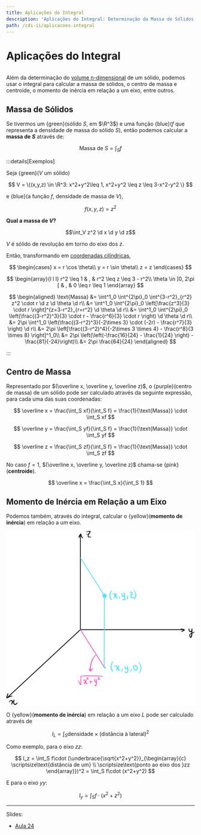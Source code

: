```yaml
---
title: Aplicações do Integral
description: 'Aplicações do Integral: Determinação da Massa de Sólidos, Centro de Massa e Centroide, e Momento de Inércia em Relação a um Eixo'
path: /cdi-ii/aplicacoes-integral
---
```


# Aplicações do Integral

```toc

```

Além da determinação do [volume n-dimensional](./0008-integracao.html#volume-n-dimensional-de-um-conjunto-a) de um sólido,
podemos usar o integral para calcular a massa de sólidos, o centro de massa e centroide,
o momento de inércia em relação a um eixo, entre outros.

## Massa de Sólidos

Se tivermos um {green}(sólido $S$, em $\R^3$) e uma função {blue}($f$ que representa a densidade de massa do sólido $S$),
então podemos calcular a **massa de $S$** através de:

$$
\text{Massa de }S = \int_S f
$$

:::details[Exemplos]

Seja {green}($V$ um sólido)

$$
V = \{(x,y,z) \in \R^3: x^2+y^2\leq 1, x^2+y^2 \leq z \leq 3-x^2-y^2 \}
$$

e {blue}(a função $f$, densidade de massa de $V$),

$$f(x,y,z) = z^2$$

**Qual a massa de $V$?**

$$\int_V z^2 \d x \d y \d z$$

$V$ é sólido de revolução em torno do eixo dos $z$.

Então, transformando em [coordenadas cilíndricas](./0010-integracao-mudanca-var.html#coordenadas-cilindricas),

$$
\begin{cases}
x = r \cos \theta\\
y = r \sin \theta\\
z = z
\end{cases}
$$

$$
\begin{array}{l l l}
r^2 \leq 1 & , & r^2 \leq z \leq 3 - r^2\\
\theta \in ]0, 2\pi [ & , & 0 \leq r \leq 1
\end{array}
$$

$$
\begin{aligned}
\text{Massa} &= \int^1_0 \int^{2\pi}_0 \int^{3-r^2}_{r^2} z^2 \cdot r \d z \d \theta \d r\\
&= \int^1_0 \int^{2\pi}_0 \left[\frac{z^3}{3} \cdot r \right]^{z=3-r^2}_{r=r^2} \d \theta \d r\\
&= \int^1_0 \int^{2\pi}_0 \left(\frac{(3-r^2)^3}{3} \cdot r - \frac{r^6}{3} \cdot r \right) \d \theta \d r\\
&= 2\pi \int^1_0 \left(\frac{(3-r^2)^3}{-2\times 3} \cdot (-2r) - \frac{r^7}{3} \right) \d r\\
&= 2\pi \left[\frac{(3-r^2)^4}{-2\times 3 \times 4} - \frac{r^8}{3 \times 8} \right]^1_0\\
&= 2\pi \left(\left(-\frac{16}{24} - \frac{1}{24} \right) - \frac{81}{-24}\right)\\
&= 2\pi \frac{64}{24}
\end{aligned}
$$

:::

## Centro de Massa

Representado por $(\overline x, \overline y, \overline z)$, o {purple}(centro de massa) de um sólido
pode ser calculado através da seguinte expressão, para cada uma das suas coordenadas:

$$
\overline x = \frac{\int_S xf}{\int_S f} = \frac{1}{\text{Massa}} \cdot \int_S xf
$$

$$
\overline y = \frac{\int_S yf}{\int_S f} = \frac{1}{\text{Massa}} \cdot \int_S yf
$$

$$
\overline z = \frac{\int_S zf}{\int_S f} = \frac{1}{\text{Massa}} \cdot \int_S zf
$$

No caso $f=1$, $(\overline x, \overline y, \overline z)$ chama-se {pink}(**centroide**).

$$
\overline x = \frac{\int_S x}{\int_S 1}
$$

## Momento de Inércia em Relação a um Eixo

Podemos também, através do integral, calcular o {yellow}(**momento de inércia**) em relação a um eixo.

![Momento de Inércia em relação ao eixo zz](./assets/0011-inercia.svg#dark=1)

O {yellow}(**momento de inércia**) em relação a um eixo $L$ pode ser calculado através de

$$
I_L = \int_S \text{densidade} \times (\text{distância à lateral})^2
$$

Como exemplo, para o eixo $zz$:

$$
I_z = \int_S f\cdot (\underbrace{\sqrt{x^2+y^2}}_{\begin{array}{c}
\scriptsize\text{distância de um} \\
\scriptsize\text{ponto ao eixo dos }zz
\end{array}})^2 = \int_S f\cdot (x^2+y^2)
$$

E para o eixo $yy$:

$$
I_y = \int_S f\cdot (x^2+z^2)
$$

---

Slides:

- [Aula 24](https://drive.google.com/file/d/1nge8TWV-8fdiAe2QM2B93AxMl4zdoBgi/view?usp=sharing)
